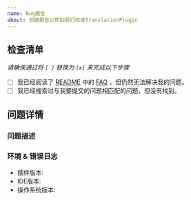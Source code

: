 ```yaml
---
name: Bug报告
about: 创建报告以帮助我们改进TranslationPlugin
---
```


## 检查清单
*请确保通过将 `[ ]` 替换为 `[x]` 来完成以下步骤*

* [ ] 我已经阅读了 [README](https://github.com/YiiGuxing/TranslationPlugin) 中的 [FAQ](https://github.com/YiiGuxing/TranslationPlugin#faq) ，但仍然无法解决我的问题。
* [ ] 我已经搜索过与我要提交的问题相匹配的问题，但没有找到。

## 问题详情

### 问题描述
<!--
请详细描述问题，确保包括:
  1. 重现问题的步骤。
  2. 发生了什么。
  3. 您认为正确的行为应该是什么。
  4. 如果可以，请添加屏幕截图以帮助解释您的问题。
-->

### 环境 & 错误日志
- 插件版本: <!-- x.x.x -->
- IDE版本: <!-- IDEA 20xx.x.x -->
- 操作系统版本: <!-- Windows 10 -->
<!-- (版本崩溃时请提供)
- 错误日志:
```
在此粘贴错误日志
```
-->